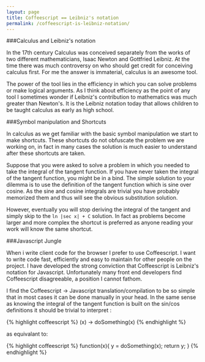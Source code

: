 ```yaml
---
layout: page
title: Coffeescript == Leibniz's notation
permalink: /coffeescript-is-leibniz-notation/
---
```



###Calculus and Leibniz's notation

In the 17th century Calculus was conceived separately from the works of two different mathematicians, Isaac Newton and Gottfried Leibniz. At the time there was much controversy on who should get credit for conceiving calculus first. For me the answer is immaterial, calculus is an awesome tool. 

The power of the tool lies in the efficiency in which you can solve problems or make logical arguments. As I think about efficiency as the point of any tool I sometimes wonder if Leibniz's contribution to mathematics was much greater than Newton's. It is the Leibniz notation today that allows children to be taught calculus as early as high school.

###Symbol manipulation and Shortcuts

In calculus as we get familiar with the basic symbol manipulation we start to make shortcuts. These shortcuts do not obfuscate the problem we are working on, in fact in many cases the solution is much easier to understand after these shortcuts are taken. 

Suppose that you were asked to solve a problem in which you needed to take the integral of the tangent function. If you have never taken the integral of the tangent function, you might be in a bind. The simple solution to your dilemma is to use the definition of the tangent function which is sine over cosine. As the sine and cosine integrals are trivial you have probably memorized them and thus will see the obvious substitution solution.

 However, eventually you will stop deriving the integral of the tangent and simply skip to the `ln |sec x| + C` solution. In fact as problems become larger and more complex the shortcut is preferred as anyone reading your work will know the same shortcut.

###Javascript Jungle

When i write client code for the browser I prefer to use Coffeescript. I want to write code fast, efficiently and easy to maintain for other people on the project. I have developed the strong conviction that Coffeescript is Leibniz's notation for Javascript. Unfortunately many front end developers find Coffeescript disagreeable, a position I cannot fathom.
  
I find the Coffeescript -> Javascript translation/compilation to be so simple that in most cases it can be done manually in your head. In the same sense as knowing the integral of the tangent function is built on the sin/cos definitions it should be trivial to interpret :


{% highlight coffeescript %}
(x) ->
  doSomething(x)
{% endhighlight %}

as equivalant to:

{% highlight coffeescript %}
function(x){
  y = doSomething(x);
  return y;
}
{% endhighlight %}










